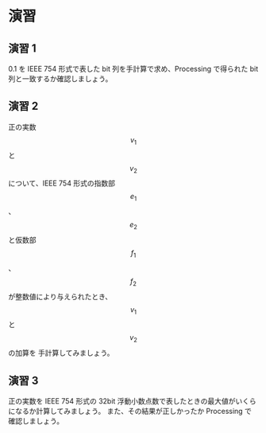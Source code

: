 # 演習

## 演習 1

0.1 を IEEE 754 形式で表した bit 列を手計算で求め、Processing で得られた bit 列と一致するか確認しましょう。

## 演習 2

正の実数$$v_1$$と$$v_2$$について、IEEE 754 形式の指数部$$e_1$$、$$e_2$$と仮数部$$f_1$$、$$f_2$$が整数値により与えられたとき、$$v_1$$と$$v_2$$の加算を 手計算してみましょう。

## 演習 3

正の実数を IEEE 754 形式の 32bit 浮動小数点数で表したときの最大値がいくらになるか計算してみましょう。
また、その結果が正しかったか Processing で確認しましょう。
